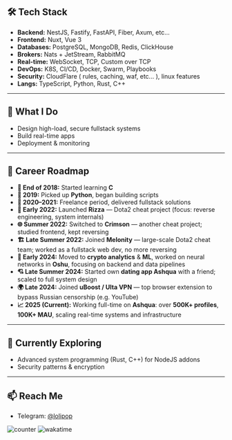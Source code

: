 ## 🛠️ Tech Stack

- **Backend:** NestJS, Fastify, FastAPI, Fiber, Axum, etc...
- **Frontend:** Nuxt, Vue 3
- **Databases:** PostgreSQL, MongoDB, Redis, ClickHouse
- **Brokers:** Nats + JetStream, RabbitMQ
- **Real-time:** WebSocket, TCP, Custom over TCP
- **DevOps:** K8S, CI/CD, Docker, Swarm, Playbooks
- **Security:** CloudFlare ( rules, caching, waf, etc... ), linux features 
- **Langs:** TypeScript, Python, Rust, C++

---

## 🔐 What I Do

- Design high-load, secure fullstack systems
- Build real-time apps
- Deployment & monitoring

---

## 🚀 Career Roadmap

- **🔰 End of 2018:** Started learning **C**
- **📘 2019:** Picked up **Python**, began building scripts
- **💼 2020–2021:** Freelance period, delivered fullstack solutions
- **🧠 Early 2022:** Launched **Rizza** — Dota2 cheat project (focus: reverse engineering, system internals)
- **🌐 Summer 2022:** Switched to **Crimson** — another cheat project; studied frontend, kept reversing
- **🏗️ Late Summer 2022:** Joined **Melonity** — large-scale Dota2 cheat team; worked as a fullstack web dev, no more reversing
- **🧪 Early 2024:** Moved to **crypto analytics** & **ML**, worked on neural networks in **Oshu**, focusing on backend and data pipelines
- **💘 Late Summer 2024:** Started own **dating app Ashqua** with a friend; scaled to full system design
- **🌍 Late 2024:** Joined **uBoost / Ulta VPN** — top browser extension to bypass Russian censorship (e.g. YouTube)
- **📈 2025 (Current):** Working full-time on **Ashqua**: over **500K+ profiles**, **100K+ MAU**, scaling real-time systems and infrastructure

---

## 🚧 Currently Exploring

- Advanced system programming (Rust, C++) for NodeJS addons
- Security patterns & encryption

---

## 📫 Reach Me

- Telegram: [@lolipop](https://t.me/lolipop)

![counter](https://komarev.com/ghpvc/?username=qweme32&color=orange)
![wakatime](https://wakatime.com/badge/user/0962ade5-b41e-4a81-9bfa-d3f0eea8cd5b.svg)
